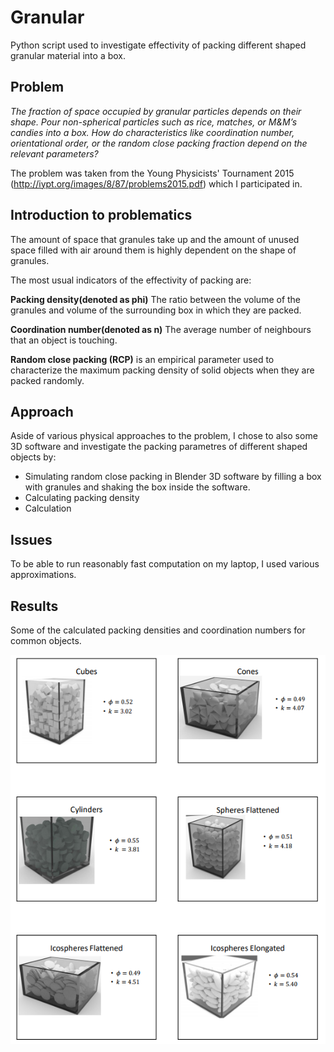 # Granular
Python script used to investigate effectivity of packing different shaped granular material into a box.

## Problem
*The fraction of space occupied by granular particles depends
on their shape. Pour non-spherical particles such as rice,
matches, or M&M’s candies into a box. How do characteristics
like coordination number, orientational order, or the random
close packing fraction depend on the relevant parameters?* 

The problem was taken from the Young Physicists' Tournament 2015 (http://iypt.org/images/8/87/problems2015.pdf) which I participated in.


## Introduction to problematics
The amount of space that granules take up and the amount of unused space filled with air around them is highly dependent on the shape of granules.

The most usual indicators of the effectivity of packing are:

**Packing density(denoted as phi)**
The ratio between the volume of the granules and volume of the surrounding box in which they are packed.

**Coordination number(denoted as n)**
The average number of neighbours that an object is touching.

**Random close packing (RCP)** is an empirical parameter used to characterize the maximum packing density of solid objects when they are packed randomly.

## Approach
Aside of various physical approaches to the problem, I chose to also some 3D software and investigate the packing parametres of different shaped objects by:

- Simulating random close packing in Blender 3D software by filling a box with granules and shaking the box inside the software.
- Calculating packing density
- Calculation 

## Issues
To be able to run reasonably fast computation on my laptop, I used various approximations.


## Results
Some of the calculated packing densities and coordination numbers for common objects.

![alt text](https://github.com/padr31/Granular/blob/master/results.png "Results")
